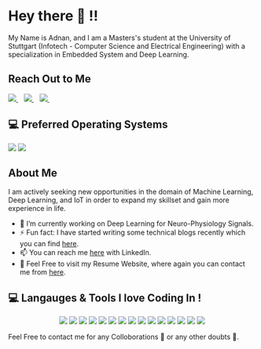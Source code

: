 # Hey there 👋 !!
My Name is Adnan, and I am a Masters's student at the University of Stuttgart (Infotech - Computer Science and Electrical Engineering) with a specialization in Embedded System and Deep Learning.


## Reach Out to Me
<p>
  

  <a href="https://github.com/adnanmushtaq1996">
    <img src="https://img.shields.io/badge/GitHub-100000?style=for-the-badge&logo=github&logoColor=white" />        
  </a>&nbsp;&nbsp;
    <a href="https://www.linkedin.com/in/adnan-karol-aa1666179/">
    <img src="https://img.shields.io/badge/linkedin-%230077B5.svg?&style=for-the-badge&logo=linkedin&logoColor=white" />
  </a>&nbsp;&nbsp;
    <a href="https://medium.com/@adnanmushtaq5">
    <img src="https://img.shields.io/badge/Medium-12100E?style=for-the-badge&logo=medium&logoColor=white" />        
  </a>&nbsp;&nbsp;
  
</p>


## 💻 Preferred Operating Systems
<p >
  <img src="https://img.shields.io/badge/windows-%230078D6.svg?&style=for-the-badge&logo=windows&logoColor=white" />
  <img src="https://img.shields.io/badge/Linux-FCC624?style=for-the-badge&logo=linux&logoColor=black" />

</p>



## About Me  
I am actively seeking new opportunities in the domain of Machine Learning, Deep Learning, and IoT in order to expand my skillset and gain more experience in life.

- 🔭 I’m currently working on Deep Learning for Neuro-Physiology Signals.
- ⚡ Fun fact: I have started writing some technical blogs recently which you can find [here](https://adnanmushtaq5.medium.com/).
- 📫 You can reach me [here](https://www.linkedin.com/in/adnan-karol-aa1666179/) with LinkedIn.
- 🌱 Feel Free to visit my Resume Website, where again you can contact me from [here](http://adnan-karol.mystrikingly.com/).


 ## 💻 Langauges & Tools I love Coding In !
<p align='center'>

  <img src="https://img.shields.io/badge/Python-3776AB?style=for-the-badge&logo=python&logoColor=white" />
  <img src="https://img.shields.io/badge/TensorFlow-FF6F00?style=for-the-badge&logo=TensorFlow&logoColor=orange" />
  <img src="https://img.shields.io/badge/Keras-D00000?style=for-the-badge&logo=Keras&logoColor=red" />
  <img src="https://img.shields.io/badge/scikit_learn-F7931E?style=for-the-badge&logo=scikit_learn&logoColor=orange" />
  <img src="https://img.shields.io/badge/C%2B%2B-00599C?style=for-the-badge&logo=c%2B%2B&logoColor=white" />
  <img src="https://img.shields.io/badge/HTML5-E34F26?style=for-the-badge&logo=html5&logoColor=white" />
  <img src="https://img.shields.io/badge/CSS-239120?&style=for-the-badge&logo=css3&logoColor=white" />
    <img src="https://img.shields.io/badge/MongoDB-4EA94B?style=for-the-badge&logo=mongodb&logoColor=white" />
  <img src="https://img.shields.io/badge/MySQL-00000F?style=for-the-badge&logo=mysql&logoColor=white" />
      <img src="https://img.shields.io/badge/OpenCV-27338e?style=for-the-badge&logo=OpenCV&logoColor=white" />
  <img src="https://img.shields.io/badge/RASPBERRY%20PI-C51A4A.svg?&style=for-the-badge&logo=raspberry%20pi&logoColor=white" />
        <img src="https://img.shields.io/badge/Jenkins-D24939?style=for-the-badge&logo=Jenkins&logoColor=white" />
    <img src="https://img.shields.io/badge/Docker-2CA5E0?style=for-the-badge&logo=docker&logoColor=white" />
        <img src="https://img.shields.io/badge/Node.js-43853D?style=for-the-badge&logo=node-dot-js&logoColor=white" />
  <img src="https://img.shields.io/badge/Oracle_Cloud-F80000?style=for-the-badge&logo=oracle&logoColor=red" />
  


</p>

Feel Free to contact me for any Colloborations 👯 or any other doubts 💬.

<!--
**adnanmushtaq1996/adnanmushtaq1996** is a ✨ _special_ ✨ repository because its `README.md` (this file) appears on your GitHub profile.

Here are some ideas to get you started:

- 🔭 I’m currently working on ...
- 🌱 I’m currently learning ...
- 👯 I’m looking to collaborate on ...
- 🤔 I’m looking for help with ...
- 💬 Ask me about ...
- 📫 How to reach me: ...
- 😄 Pronouns: ...
- ⚡ Fun fact: ...
-->
